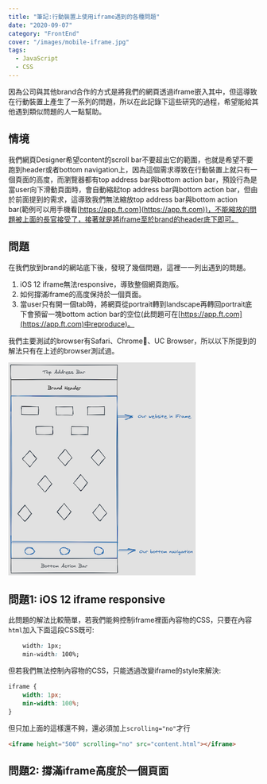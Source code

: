 ```yaml
---
title: "筆記:行動裝置上使用iframe遇到的各種問題"
date: "2020-09-07"
category: "FrontEnd"
cover: "/images/mobile-iframe.jpg"
tags:
  - JavaScript
  - CSS
---
```


因為公司與其他brand合作的方式是將我們的網頁透過iframe嵌入其中，但這導致在行動裝置上產生了一系列的問題，所以在此記錄下這些研究的過程，希望能給其他遇到類似問題的人一點幫助。

## 情境

我們網頁Designer希望content的scroll bar不要超出它的範圍，也就是希望不要跑到header或者bottom navigation上，因為這個需求導致在行動裝置上就只有一個頁面的高度，而瀏覽器都有top address bar與bottom action bar，預設行為是當user向下滑動頁面時，會自動縮起top address bar與bottom action bar，但由於前面提到的需求，這導致我們無法縮放top address bar與bottom action bar(範例可以用手機看[https://app.ft.com](https://app.ft.com))，不能縮放的問題被上面的長官接受了，接著就是將iframe至於brand的header底下即可。

## 問題

在我們放到brand的網站底下後，發現了幾個問題，這裡一一列出遇到的問題。

1. iOS 12 iframe無法responsive，導致整個網頁跑版。
2. 如何撐滿iframe的高度保持於一個頁面。
3. 當user只有開一個tab時，將網頁從portrait轉到landscape再轉回portrait底下會預留一塊bottom action bar的空位(此問題可在[https://app.ft.com](https://app.ft.com)中reproduce)。

我們主要測試的browser有Safari、Chrome、UC Browser，所以以下所提到的解法只有在上述的browser測試過。

![mobile-iframe-1](/static/images/mobile-iframe-1.png)

## 問題1: iOS 12 iframe responsive

此問題的解法比較簡單，若我們能夠控制iframe裡面內容物的CSS，只要在內容`html`加入下面這段CSS既可:

```css
    width: 1px;
    min-width: 100%;
```

但若我們無法控制內容物的CSS，只能透過改變iframe的style來解決:

```css
iframe {
    width: 1px;
    min-width: 100%;
}
```

但只加上面的這樣還不夠，還必須加上`scrolling="no"`才行

```html
<iframe height="500" scrolling="no" src="content.html"></iframe>
```

## 問題2: 撐滿iframe高度於一個頁面

